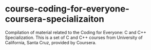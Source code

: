 # course-coding-for-everyone-coursera-specializaiton
Compilation of material related to the Coding for Everyone: C and C++ Specialization. This is a set of C and C++ courses from University of California, Santa Cruz, provided by Coursera.
